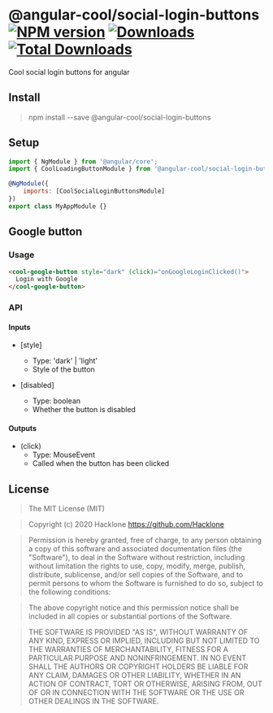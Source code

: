 [npm-url]: https://npmjs.org/package/@angular-cool/social-login-buttons
[npm-image]: https://img.shields.io/npm/v/@angular-cool/social-login-buttons.svg
[downloads-image]: https://img.shields.io/npm/dm/@angular-cool/social-login-buttons.svg
[total-downloads-image]: https://img.shields.io/npm/dt/@angular-cool/social-login-buttons.svg

# @angular-cool/social-login-buttons [![NPM version][npm-image]][npm-url] [![Downloads][downloads-image]][npm-url]  [![Total Downloads][total-downloads-image]][npm-url]
Cool social login buttons for angular

## Install 
> npm install --save @angular-cool/social-login-buttons

## Setup
```javascript
import { NgModule } from '@angular/core';
import { CoolLoadingButtonModule } from '@angular-cool/social-login-buttons';

@NgModule({
    imports: [CoolSocialLoginButtonsModule]
})
export class MyAppModule {}
```

## Google button

### Usage

```html
<cool-google-button style="dark" (click)="onGoogleLoginClicked()">
  Login with Google
</cool-google-button>
```

### API
#### Inputs
* \[style]
    - Type: 'dark' | 'light' 
    - Style of the button
  
* \[disabled]
    - Type: boolean 
    - Whether the button is disabled
 
#### Outputs
* \(click)
    - Type: MouseEvent
    - Called when the button has been clicked

## License
> The MIT License (MIT)

> Copyright (c) 2020 Hacklone
> https://github.com/Hacklone

> Permission is hereby granted, free of charge, to any person obtaining a copy
> of this software and associated documentation files (the "Software"), to deal
> in the Software without restriction, including without limitation the rights
> to use, copy, modify, merge, publish, distribute, sublicense, and/or sell
> copies of the Software, and to permit persons to whom the Software is
> furnished to do so, subject to the following conditions:

> The above copyright notice and this permission notice shall be included in all
> copies or substantial portions of the Software.

> THE SOFTWARE IS PROVIDED "AS IS", WITHOUT WARRANTY OF ANY KIND, EXPRESS OR
> IMPLIED, INCLUDING BUT NOT LIMITED TO THE WARRANTIES OF MERCHANTABILITY,
> FITNESS FOR A PARTICULAR PURPOSE AND NONINFRINGEMENT. IN NO EVENT SHALL THE
> AUTHORS OR COPYRIGHT HOLDERS BE LIABLE FOR ANY CLAIM, DAMAGES OR OTHER
> LIABILITY, WHETHER IN AN ACTION OF CONTRACT, TORT OR OTHERWISE, ARISING FROM,
> OUT OF OR IN CONNECTION WITH THE SOFTWARE OR THE USE OR OTHER DEALINGS IN THE
> SOFTWARE.
